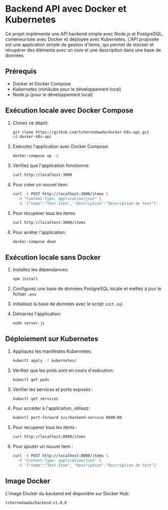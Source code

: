 # Backend API avec Docker et Kubernetes

Ce projet implémente une API backend simple avec Node.js et PostgreSQL, conteneurisée avec Docker et déployée avec Kubernetes.
L'API proposée est une application simple de gestion d'items, qui permet de stocker et récupérer des éléments avec un nom et une description dans une base de données.

## Prérequis

- Docker et Docker Compose
- Kubernetes (minikube pour le développement local)
- Node.js (pour le développement local)

## Exécution locale avec Docker Compose

1. Clonez ce dépôt:
   ```bash
   git clone https://github.com/tchernodawda/docker-k8s-api.git
   cd docker-k8s-api
   ```

2. Exécutez l'application avec Docker Compose:
   ```bash
   docker-compose up -d
   ```

3. Vérifiez que l'application fonctionne:
   ```bash
   curl http://localhost:3000
   ```

4. Pour créer un nouvel item:
   ```bash
   curl -X POST http://localhost:3000/items \
     -H "Content-Type: application/json" \
     -d '{"name":"Test Item", "description":"Description de test"}'
   ```

5. Pour récupérer tous les items:
   ```bash
   curl http://localhost:3000/items
   ```

6. Pour arrêter l'application:
   ```bash
   docker-compose down
   ```

## Exécution locale sans Docker

1. Installez les dépendances:
   ```bash
   npm install
   ```

2. Configurez une base de données PostgreSQL locale et mettez à jour le fichier `.env`

3. Initialisez la base de données avec le script `init.sql`

4. Démarrez l'application:
   ```bash
   node server.js
   ```

## Déploiement sur Kubernetes

1. Appliquez les manifestes Kubernetes:
   ```bash
   kubectl apply -f kubernetes/
   ```

2. Vérifiez que les pods sont en cours d'exécution:
   ```bash
   kubectl get pods
   ```
3. Vérifier les services et ports exposés :
   ```bash
   kubectl get services
   ```
4. Pour accéder à l'application, utilisez:
   ```bash
   kubectl port-forward svc/backend-service 8080:80
   ```
5. Pour recuperer tous les items :
   ```bash
   curl http://localhost:8080/items
   ```
6. Pour ajouter un nouvel item :
   ```bash
   curl -X POST http://localhost:8080/items \
     -H "Content-Type: application/json" \
     -d '{"name":"Test Item", "description":"Description de test"}'
   ```

## Image Docker

L'image Docker du backend est disponible sur Docker Hub:
```
tchernodawda/backend:v1.0.0
```